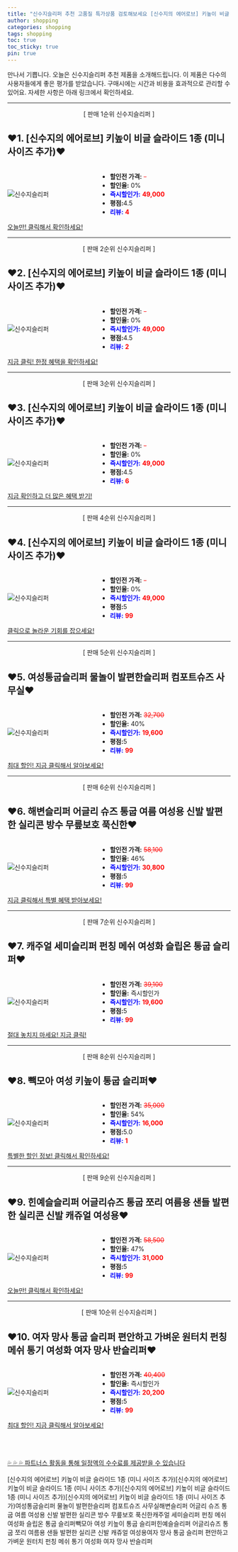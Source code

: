 ```yaml
---
title: "신수지슬리퍼 추천 고품질 특가상품 검토해보세요 [신수지의 에어로브] 키높이 비글 슬라이드"
author: shopping
categories: shopping
tags: shopping
toc: true
toc_sticky: true
pin: true
---
```

만나서 기쁩니다. 오늘은 신수지슬리퍼 추천 제품을 소개해드립니다. 이 제품은 다수의 사용자들에게 좋은 평가를 받았습니다. 구매시에는 시간과 비용을 효과적으로 관리할 수 있어요. 자세한 사항은 아래 링크에서 확인하세요.

---
<p class="toplist" style="margin: 0 auto; display: block; width: fit-content;">[ 판매 1순위 신수지슬리퍼 ]</p>

<h2><strong>❤️1. [신수지의 에어로브] 키높이 비글 슬라이드 1종 (미니 사이즈 추가)❤️</strong></h2>

<div style="display: flex; align-items: center;">
    <div style="flex: 0.4;">
        <img src="https://thumbnail9.coupangcdn.com/thumbnails/remote/230x230ex/image/vendor_inventory/9d46/9999d3cfc4ea61a2a9ebf70574337cb3f08f9776352daf3e7efa0b274d4b.jpg" alt="신수지슬리퍼" style="max-width: 100%;">
    </div>
    <div style="flex: 0.6; margin-left: 10px;">
        <ul>
            <li><strong>할인전 가격:</strong> <del style="color: red;">-</del></li>
            <li><strong>할인율:</strong> 0%</li>
            <li><span style='color:blue'><strong>즉시할인가:</strong></span> <span style='color:red'><strong>49,000</strong></span></li>
            <li><strong>평점:</strong>4.5</li>
            <li><span style='color:blue'><strong>리뷰:</strong></span> <span style='color:red'><strong>4</strong></span></li>
        </ul>
    </div>
</div>
<div class="center">
    <a href="https://selin100587001.github.io?lptag=AF9450613&subid=githubio&pageKey=8145111241&traceid=V0-153&itemId=23156067957&vendorItemId=90188878807" class="myButton">
        오늘만! 클릭해서 확인하세요!
    </a>
</div>


---
<p class="toplist" style="margin: 0 auto; display: block; width: fit-content;">[ 판매 2순위 신수지슬리퍼 ]</p>

<h2><strong>❤️2. [신수지의 에어로브] 키높이 비글 슬라이드 1종 (미니 사이즈 추가)❤️</strong></h2>

<div style="display: flex; align-items: center;">
    <div style="flex: 0.4;">
        <img src="https://thumbnail9.coupangcdn.com/thumbnails/remote/230x230ex/image/vendor_inventory/9d46/9999d3cfc4ea61a2a9ebf70574337cb3f08f9776352daf3e7efa0b274d4b.jpg" alt="신수지슬리퍼" style="max-width: 100%;">
    </div>
    <div style="flex: 0.6; margin-left: 10px;">
        <ul>
            <li><strong>할인전 가격:</strong> <del style="color: red;">-</del></li>
            <li><strong>할인율:</strong> 0%</li>
            <li><span style='color:blue'><strong>즉시할인가:</strong></span> <span style='color:red'><strong>49,000</strong></span></li>
            <li><strong>평점:</strong>4.5</li>
            <li><span style='color:blue'><strong>리뷰:</strong></span> <span style='color:red'><strong>2</strong></span></li>
        </ul>
    </div>
</div>
<div class="center">
    <a href="https://selin100587001.github.io?lptag=AF9450613&subid=githubio&pageKey=8133233690&traceid=V0-153&itemId=23099993501&vendorItemId=90188879082" class="myButton">
        지금 클릭! 한정 혜택을 확인하세요!
    </a>
</div>


---
<p class="toplist" style="margin: 0 auto; display: block; width: fit-content;">[ 판매 3순위 신수지슬리퍼 ]</p>

<h2><strong>❤️3. [신수지의 에어로브] 키높이 비글 슬라이드 1종 (미니 사이즈 추가)❤️</strong></h2>

<div style="display: flex; align-items: center;">
    <div style="flex: 0.4;">
        <img src="https://thumbnail9.coupangcdn.com/thumbnails/remote/230x230ex/image/vendor_inventory/9d46/9999d3cfc4ea61a2a9ebf70574337cb3f08f9776352daf3e7efa0b274d4b.jpg" alt="신수지슬리퍼" style="max-width: 100%;">
    </div>
    <div style="flex: 0.6; margin-left: 10px;">
        <ul>
            <li><strong>할인전 가격:</strong> <del style="color: red;">-</del></li>
            <li><strong>할인율:</strong> 0%</li>
            <li><span style='color:blue'><strong>즉시할인가:</strong></span> <span style='color:red'><strong>49,000</strong></span></li>
            <li><strong>평점:</strong>4.5</li>
            <li><span style='color:blue'><strong>리뷰:</strong></span> <span style='color:red'><strong>6</strong></span></li>
        </ul>
    </div>
</div>
<div class="center">
    <a href="https://selin100587001.github.io?lptag=AF9450613&subid=githubio&pageKey=8113422728&traceid=V0-153&itemId=22993058197&vendorItemId=90188878934" class="myButton">
        지금 확인하고 더 많은 혜택 받기!
    </a>
</div>


---
<p class="toplist" style="margin: 0 auto; display: block; width: fit-content;">[ 판매 4순위 신수지슬리퍼 ]</p>

<h2><strong>❤️4. [신수지의 에어로브] 키높이 비글 슬라이드 1종 (미니 사이즈 추가)❤️</strong></h2>

<div style="display: flex; align-items: center;">
    <div style="flex: 0.4;">
        <img src="https://thumbnail9.coupangcdn.com/thumbnails/remote/230x230ex/image/vendor_inventory/9d46/9999d3cfc4ea61a2a9ebf70574337cb3f08f9776352daf3e7efa0b274d4b.jpg" alt="신수지슬리퍼" style="max-width: 100%;">
    </div>
    <div style="flex: 0.6; margin-left: 10px;">
        <ul>
            <li><strong>할인전 가격:</strong> <del style="color: red;">-</del></li>
            <li><strong>할인율:</strong> 0%</li>
            <li><span style='color:blue'><strong>즉시할인가:</strong></span> <span style='color:red'><strong>49,000</strong></span></li>
            <li><strong>평점:</strong>5</li>
            <li><span style='color:blue'><strong>리뷰:</strong></span> <span style='color:red'><strong>99</strong></span></li>
        </ul>
    </div>
</div>
<div class="center">
    <a href="https://selin100587001.github.io?lptag=AF9450613&subid=githubio&pageKey=8201657371&traceid=V0-153&itemId=23512685565&vendorItemId=90539083549" class="myButton">
        클릭으로 놀라운 기회를 잡으세요!
    </a>
</div>


---
<p class="toplist" style="margin: 0 auto; display: block; width: fit-content;">[ 판매 5순위 신수지슬리퍼 ]</p>

<h2><strong>❤️5. 여성통굽슬리퍼 물놀이 발편한슬리퍼 컴포트슈즈 사무실❤️</strong></h2>

<div style="display: flex; align-items: center;">
    <div style="flex: 0.4;">
        <img src="https://thumbnail9.coupangcdn.com/thumbnails/remote/230x230ex/image/vendor_inventory/833c/a9cf11d7c025a3879666048cd43bfde440497d5a0959a845e16ea809419f.jpg" alt="신수지슬리퍼" style="max-width: 100%;">
    </div>
    <div style="flex: 0.6; margin-left: 10px;">
        <ul>
            <li><strong>할인전 가격:</strong> <del style="color: red;">32,700</del></li>
            <li><strong>할인율:</strong> 40%</li>
            <li><span style='color:blue'><strong>즉시할인가:</strong></span> <span style='color:red'><strong>19,600</strong></span></li>
            <li><strong>평점:</strong>5</li>
            <li><span style='color:blue'><strong>리뷰:</strong></span> <span style='color:red'><strong>99</strong></span></li>
        </ul>
    </div>
</div>
<div class="center">
    <a href="https://selin100587001.github.io?lptag=AF9450613&subid=githubio&pageKey=8216756658&traceid=V0-153&itemId=23602700194&vendorItemId=90628442069" class="myButton">
        최대 할인! 지금 클릭해서 알아보세요!
    </a>
</div>


---
<p class="toplist" style="margin: 0 auto; display: block; width: fit-content;">[ 판매 6순위 신수지슬리퍼 ]</p>

<h2><strong>❤️6. 해변슬리퍼 어글리 슈즈 통굽 여름 여성용 신발 발편한 실리콘 방수 무릎보호 푹신한❤️</strong></h2>

<div style="display: flex; align-items: center;">
    <div style="flex: 0.4;">
        <img src="https://thumbnail10.coupangcdn.com/thumbnails/remote/230x230ex/image/vendor_inventory/7ca3/63144eecfbff02a4b02a42440dc33d09ab9c88ae17cc86137ea45516fe7b.jpg" alt="신수지슬리퍼" style="max-width: 100%;">
    </div>
    <div style="flex: 0.6; margin-left: 10px;">
        <ul>
            <li><strong>할인전 가격:</strong> <del style="color: red;">58,100</del></li>
            <li><strong>할인율:</strong> 46%</li>
            <li><span style='color:blue'><strong>즉시할인가:</strong></span> <span style='color:red'><strong>30,800</strong></span></li>
            <li><strong>평점:</strong>5</li>
            <li><span style='color:blue'><strong>리뷰:</strong></span> <span style='color:red'><strong>99</strong></span></li>
        </ul>
    </div>
</div>
<div class="center">
    <a href="https://selin100587001.github.io?lptag=AF9450613&subid=githubio&pageKey=8202920992&traceid=V0-153&itemId=23519638591&vendorItemId=90545996039" class="myButton">
        지금 클릭해서 특별 혜택 받아보세요!
    </a>
</div>


---
<p class="toplist" style="margin: 0 auto; display: block; width: fit-content;">[ 판매 7순위 신수지슬리퍼 ]</p>

<h2><strong>❤️7. 캐주얼 세미슬리퍼 펀칭 메쉬 여성화 슬립온 통굽 슬리퍼❤️</strong></h2>

<div style="display: flex; align-items: center;">
    <div style="flex: 0.4;">
        <img src="https://thumbnail7.coupangcdn.com/thumbnails/remote/230x230ex/image/vendor_inventory/b3cb/c6a11bfe7a6a5fcfbb8c64bbbf7175d70e734d7ea205e3aa8a44b3777eb3.jpg" alt="신수지슬리퍼" style="max-width: 100%;">
    </div>
    <div style="flex: 0.6; margin-left: 10px;">
        <ul>
            <li><strong>할인전 가격:</strong> <del style="color: red;">39,100</del></li>
            <li><strong>할인율:</strong> 즉시할인가</li>
            <li><span style='color:blue'><strong>즉시할인가:</strong></span> <span style='color:red'><strong>19,600</strong></span></li>
            <li><strong>평점:</strong>5</li>
            <li><span style='color:blue'><strong>리뷰:</strong></span> <span style='color:red'><strong>99</strong></span></li>
        </ul>
    </div>
</div>
<div class="center">
    <a href="https://selin100587001.github.io?lptag=AF9450613&subid=githubio&pageKey=8159000351&traceid=V0-153&itemId=23254521653&vendorItemId=90286918464" class="myButton">
        절대 놓치지 마세요! 지금 클릭!
    </a>
</div>


---
<p class="toplist" style="margin: 0 auto; display: block; width: fit-content;">[ 판매 8순위 신수지슬리퍼 ]</p>

<h2><strong>❤️8. 빽모아 여성 키높이 통굽 슬리퍼❤️</strong></h2>

<div style="display: flex; align-items: center;">
    <div style="flex: 0.4;">
        <img src="https://thumbnail10.coupangcdn.com/thumbnails/remote/230x230ex/image/vendor_inventory/94e5/4cb6419bff89ad56c3d79a7cf143eae6f38fbd43c7f9601e6601c1e7794e.jpg" alt="신수지슬리퍼" style="max-width: 100%;">
    </div>
    <div style="flex: 0.6; margin-left: 10px;">
        <ul>
            <li><strong>할인전 가격:</strong> <del style="color: red;">35,000</del></li>
            <li><strong>할인율:</strong> 54%</li>
            <li><span style='color:blue'><strong>즉시할인가:</strong></span> <span style='color:red'><strong>16,000</strong></span></li>
            <li><strong>평점:</strong>5.0</li>
            <li><span style='color:blue'><strong>리뷰:</strong></span> <span style='color:red'><strong>1</strong></span></li>
        </ul>
    </div>
</div>
<div class="center">
    <a href="https://selin100587001.github.io?lptag=AF9450613&subid=githubio&pageKey=8088125079&traceid=V0-153&itemId=22832267575&vendorItemId=90206711600" class="myButton">
        특별한 할인 정보! 클릭해서 확인하세요!
    </a>
</div>


---
<p class="toplist" style="margin: 0 auto; display: block; width: fit-content;">[ 판매 9순위 신수지슬리퍼 ]</p>

<h2><strong>❤️9. 힌예슬슬리퍼 어글리슈즈 통굽 쪼리 여름용 샌들 발편한 실리콘 신발 캐쥬얼 여성용❤️</strong></h2>

<div style="display: flex; align-items: center;">
    <div style="flex: 0.4;">
        <img src="https://thumbnail10.coupangcdn.com/thumbnails/remote/230x230ex/image/vendor_inventory/fdce/abada56f8c06dd88e9ecb5c170be41faffbc47e58a96ac531e5e34fb18c0.jpg" alt="신수지슬리퍼" style="max-width: 100%;">
    </div>
    <div style="flex: 0.6; margin-left: 10px;">
        <ul>
            <li><strong>할인전 가격:</strong> <del style="color: red;">58,500</del></li>
            <li><strong>할인율:</strong> 47%</li>
            <li><span style='color:blue'><strong>즉시할인가:</strong></span> <span style='color:red'><strong>31,000</strong></span></li>
            <li><strong>평점:</strong>5</li>
            <li><span style='color:blue'><strong>리뷰:</strong></span> <span style='color:red'><strong>99</strong></span></li>
        </ul>
    </div>
</div>
<div class="center">
    <a href="https://selin100587001.github.io?lptag=AF9450613&subid=githubio&pageKey=8202918473&traceid=V0-153&itemId=23519627008&vendorItemId=90545984664" class="myButton">
        오늘만! 클릭해서 확인하세요!
    </a>
</div>


---
<p class="toplist" style="margin: 0 auto; display: block; width: fit-content;">[ 판매 10순위 신수지슬리퍼 ]</p>

<h2><strong>❤️10. 여자 망사 통굽 슬리퍼 편안하고 가벼운 원터치 펀칭 메쉬 통기 여성화 여자 망사 반슬리퍼❤️</strong></h2>

<div style="display: flex; align-items: center;">
    <div style="flex: 0.4;">
        <img src="https://thumbnail8.coupangcdn.com/thumbnails/remote/230x230ex/image/vendor_inventory/18c5/05583822af80177e17d33447f141446b686f18d0752dca068722289dc386.jpg" alt="신수지슬리퍼" style="max-width: 100%;">
    </div>
    <div style="flex: 0.6; margin-left: 10px;">
        <ul>
            <li><strong>할인전 가격:</strong> <del style="color: red;">40,400</del></li>
            <li><strong>할인율:</strong> 즉시할인가</li>
            <li><span style='color:blue'><strong>즉시할인가:</strong></span> <span style='color:red'><strong>20,200</strong></span></li>
            <li><strong>평점:</strong>5</li>
            <li><span style='color:blue'><strong>리뷰:</strong></span> <span style='color:red'><strong>99</strong></span></li>
        </ul>
    </div>
</div>
<div class="center">
    <a href="https://selin100587001.github.io?lptag=AF9450613&subid=githubio&pageKey=8159010162&traceid=V0-153&itemId=23254588354&vendorItemId=90286985342" class="myButton">
        최대 할인! 지금 클릭해서 알아보세요!
    </a>
</div>

<br><br><br>[💦 💦 💦 파트너스 활동을 통해 일정액의 수수료를 제공받을 수 있습니다](https://link.coupang.com/a/bcpT2c)<br><br>[신수지의 에어로브] 키높이 비글 슬라이드 1종 (미니 사이즈 추가)[신수지의 에어로브] 키높이 비글 슬라이드 1종 (미니 사이즈 추가)[신수지의 에어로브] 키높이 비글 슬라이드 1종 (미니 사이즈 추가)[신수지의 에어로브] 키높이 비글 슬라이드 1종 (미니 사이즈 추가)여성통굽슬리퍼 물놀이 발편한슬리퍼 컴포트슈즈 사무실해변슬리퍼 어글리 슈즈 통굽 여름 여성용 신발 발편한 실리콘 방수 무릎보호 푹신한캐주얼 세미슬리퍼 펀칭 메쉬 여성화 슬립온 통굽 슬리퍼빽모아 여성 키높이 통굽 슬리퍼힌예슬슬리퍼 어글리슈즈 통굽 쪼리 여름용 샌들 발편한 실리콘 신발 캐쥬얼 여성용여자 망사 통굽 슬리퍼 편안하고 가벼운 원터치 펀칭 메쉬 통기 여성화 여자 망사 반슬리퍼